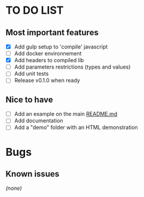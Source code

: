 # TO DO LIST

## Most important features

- [x] Add gulp setup to 'compile' javascript
- [ ] Add docker environnement
- [x] Add headers to compiled lib 
- [ ] Add parameters restrictions (types and values)
- [ ] Add unit tests
- [ ] Release v0.1.0 when ready

## Nice to have

- [ ] Add an example on the main [README.md](../README.md)
- [ ] Add documentation
- [ ] Add a "demo" folder with an HTML demonstration

# Bugs

## Known issues

*(none)*


